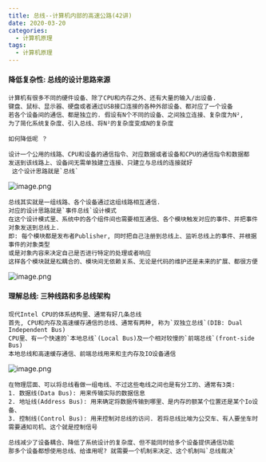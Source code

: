 ```yaml
---
title: 总线--计算机内部的高速公路(42讲)
date: 2020-03-20
categories:
  - 计算机原理
tags:
  - 计算机原理
---
```

#### 降低复杂性: 总线的设计思路来源
```
计算机有很多不同的硬件设备、除了CPU和内存之外、还有大量的输入/出设备.
键盘、鼠标、显示器、硬盘或者通过USB接口连接的各种外部设备、都对应了一个设备
若各个设备间的通信、都是独立的. 假设有N个不同的设备、之间独立连接、复杂度为N², 
为了简化系统复杂度、引入总线、将N²的复杂度变成N的复杂度

如何降低呢 ？

设计一个公用的线路、CPU和设备的通信指令、对应数据或者设备和CPU的通信指令和数据都
发送到该线路上、设备间无需单独建立连接、只建立与总线的连接就好
 这个设计思路就是`总线`
```
![image.png](https://upload-images.jianshu.io/upload_images/14027542-5f05820ee8d9e708.png?imageMogr2/auto-orient/strip%7CimageView2/2/w/1240)

```
总线其实就是一组线路、各个设备通过这组线路相互通信.
对应的设计思路就是`事件总线`设计模式
在这个设计模式里、系统中的各个组件间也需要相互通信、各个模块触发对应的事件、并把事件对象发送到总线上.
即: 每个模块都是发布者Publisher, 同时把自己注册到总线上、监听总线上的事件、并根据事件的对象类型
或是对象内容来决定自己是否进行特定的处理或者响应
这样各个模块就是松耦合的、模块间无依赖关系、无论是代码的维护还是未来的扩展、都很方便
```
![image.png](https://upload-images.jianshu.io/upload_images/14027542-ac56318353560e27.png?imageMogr2/auto-orient/strip%7CimageView2/2/w/1240)

#### 理解总线: 三种线路和多总线架构
```
现代Intel CPU的体系结构里、通常有好几条总线
首先, CPU和内存及高速缓存通信的总线、通常有两种, 称为`双独立总线`(DIB: Dual Independent Bus)
CPU里、有一个快速的`本地总线`(Local Bus)及一个相对较慢的`前端总线`(front-side Bus)
本地总线和高速缓存通信、前端总线用来和主内存及IO设备通信
```
![image.png](https://upload-images.jianshu.io/upload_images/14027542-4a8892f00a079bc6.png?imageMogr2/auto-orient/strip%7CimageView2/2/w/1240)
```
在物理层面、可以将总线看做一组电线、不过这些电线之间也是有分工的、通常有3类:
1. 数据线(Data Bus): 用来传输实际的数据信息
2. 地址线(Address Bus): 用来确定将数据传输到哪里、是内存的额某个位置还是某个Io设备、
3. 控制线(Control Bus): 用来控制对总线的访问. 若将总线比喻为公交车、有人要坐车时需要通知司机、这个就是控制信号

总线减少了设备耦合、降低了系统设计的复杂度、但不能同时给多个设备提供通信功能
那多个设备都想使用总线、给谁用呢? 就需要一个机制来决定、这个机制叫`总线裁决`
```
